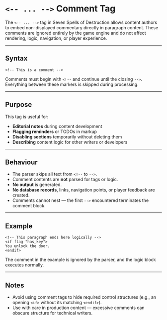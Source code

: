 # `<-- ... -->` Comment Tag

The `<-- ... -->` tag in Seven Spells of Destruction allows content authors to embed non-displayed commentary directly in paragraph content. These comments are ignored entirely by the game engine and do not affect rendering, logic, navigation, or player experience.

---

## Syntax

```text
<!-- This is a comment -->
```

Comments must begin with `<!--` and continue until the closing `-->`. Everything between these markers is skipped during processing.

---

## Purpose

This tag is useful for:

- **Editorial notes** during content development
- **Flagging reminders** or TODOs in markup
- **Disabling sections** temporarily without deleting them
- **Describing** content logic for other writers or developers

---

## Behaviour

- The parser skips all text from `<!--` to `-->`.
- Comment contents are **not** parsed for tags or logic.
- **No output** is generated.
- **No database records**, links, navigation points, or player feedback are created.
- Comments cannot nest — the first `-->` encountered terminates the comment block.

---

## Example

```text
<!-- This paragraph ends here logically -->
<if flag "has_key">
You unlock the door.
<endif>
```

The comment in the example is ignored by the parser, and the logic block executes normally.

---

## Notes

- Avoid using comment tags to hide required control structures (e.g., an opening `<if>` without its matching `<endif>`).
- Use with care in production content — excessive comments can obscure structure for technical writers.

